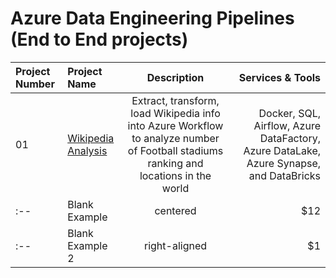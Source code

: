 # Azure Data Engineering Pipelines (End to End projects)

| Project Number | Project Name                                                                                                                                   |                                                              Description                                                              |                                                                       Services & Tools |
| :------------- | :--------------------------------------------------------------------------------------------------------------------------------------------- | :-----------------------------------------------------------------------------------------------------------------------------------: | -------------------------------------------------------------------------------------: |
| 01             | [Wikipedia Analysis](https://github.com/KevinGastelum/MyDataEngineering/tree/main/02._Azure_DataEngineeringProjects/01_Wikipedia_ETL_Pipeline) | Extract, transform, load Wikipedia info into Azure Workflow to analyze number of Football stadiums ranking and locations in the world | Docker, SQL, Airflow, Azure DataFactory, Azure DataLake, Azure Synapse, and DataBricks |
| :--            | Blank Example                                                                                                                                  |                                                               centered                                                                |                                                                                    $12 |
| :--            | Blank Example 2                                                                                                                                |                                                             right-aligned                                                             |                                                                                     $1 |

##
